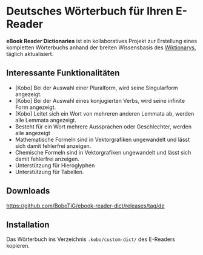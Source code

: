 # Deutsches Wörterbuch für Ihren E-Reader

**eBook Reader Dictionaries** ist ein kollaboratives Projekt zur Erstellung eines kompletten Wörterbuchs anhand der breiten Wissensbasis des [Wiktionarys](https://de.wiktionary.org/), täglich aktualisiert.

## Interessante Funktionalitäten

- [Kobo] Bei der Auswahl einer Pluralform, wird seine Singularform angezeigt.
- [Kobo] Bei der Auswahl eines konjugierten Verbs, wird seine infinite Form angezeigt. <!-- → [](screenshot-.png) -->
- [Kobo] Leitet sich ein Wort von mehreren anderen Lemmata ab, werden alle Lemmata angezeigt. <!-- → [](screenshot-.png) -->
- Besteht für ein Wort mehrere Aussprachen oder Geschlechter, werden alle angezeigt <!-- → [](screenshot-.png) -->
- Mathematische Formeln sind in Vektorgrafiken ungewandelt und lässt sich damit fehlerfrei anzeigen. <!-- → [](screenshot-.png) -->
- Chemische Formeln sind in Vektorgrafiken ungewandelt und lässt sich damit fehlerfrei anzeigen. <!-- → [](screenshot-.png) -->
- Unterstützung für Hieroglyphen <!-- → [](screenshot-Katze.png) -->
- Unterstützung für Tabellen. <!-- → [](screenshot-.png) -->

## Downloads

https://github.com/BoboTiG/ebook-reader-dict/releases/tag/de

## Installation

Das Wörterbuch ins Verzeichnis `.kobo/custom-dict/` des E-Readers kopieren.
